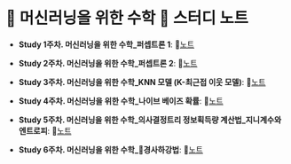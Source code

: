 # 📐 머신러닝을 위한 수학 📗 스터디 노트

- **Study 1주차. 머신러닝을 위한 수학_퍼셉트론 1**: 📝[노트](https://edgeun.notion.site/01-1_-_-1-a8ea608f7e984ac0ae084e3377902478)

- **Study 2주차. 머신러닝을 위한 수학_퍼셉트론 2**: 📝[노트](https://edgeun.notion.site/01-2_-_-2-e73a5802ac544b579562e491d61254e4)

- **Study 3주차. 머신러닝을 위한 수학_KNN 모델 (K-최근접 이웃 모델)**: 📝[노트](https://edgeun.notion.site/02_-_KNN-K-46556b5049194c22a0b5fde73a40952c)

- **Study 4주차. 머신러닝을 위한 수학_나이브 베이즈 확률**: 📝[노트](https://edgeun.notion.site/03_-_-9d08a320132840c4926ec1c3b479868a)

- **Study 5주차. 머신러닝을 위한 수학_의사결정트리 정보획득량 계산법_지니계수와 엔트로피**: 📝[노트](https://edgeun.notion.site/04_-_-_-e8be85c6328246a985ccffb399555226)

- **Study 6주차. 머신러닝을 위한 수학_경사하강법**: 📝[노트](https://edgeun.notion.site/05_-_-4668e68b7490467b97e4a31d5deb3003)
